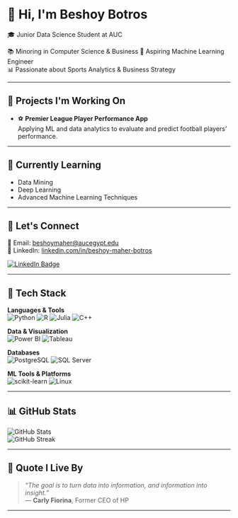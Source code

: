 # 👋 Hi, I'm Beshoy Botros

🎓 Junior Data Science Student at AUC 

📚 Minoring in Computer Science & Business
🤖 Aspiring Machine Learning Engineer  
📊 Passionate about Sports Analytics & Business Strategy

---

## 🚀 Projects I'm Working On
- ⚽ **Premier League Player Performance App**  
  Applying ML and data analytics to evaluate and predict football players’ performance.

---

## 🌱 Currently Learning
- Data Mining  
- Deep Learning  
- Advanced Machine Learning Techniques  

---

## 💼 Let's Connect
📧 Email: [beshoymaher@aucegypt.edu](mailto:beshoymaher@aucegypt.edu)  
🔗 LinkedIn: [linkedin.com/in/beshoy-maher-botros](https://www.linkedin.com/in/beshoy-maher-botros-9b92b92b8/)

[![LinkedIn Badge](https://img.shields.io/badge/-Beshoy%20on%20LinkedIn-0077B5?style=for-the-badge&logo=linkedin&logoColor=white)](https://www.linkedin.com/in/beshoy-maher-botros-9b92b92b8/)

---

## 🧰 Tech Stack

**Languages & Tools**  
![Python](https://img.shields.io/badge/Python-3776AB?style=for-the-badge&logo=python&logoColor=white)
![R](https://img.shields.io/badge/R-276DC3?style=for-the-badge&logo=r&logoColor=white)
![Julia](https://img.shields.io/badge/Julia-9558B2?style=for-the-badge&logo=julia&logoColor=white)
![C++](https://img.shields.io/badge/C++-00599C?style=for-the-badge&logo=c%2B%2B&logoColor=white)

**Data & Visualization**  
![Power BI](https://img.shields.io/badge/PowerBI-F2C811?style=for-the-badge&logo=powerbi&logoColor=black)
![Tableau](https://img.shields.io/badge/Tableau-E97627?style=for-the-badge&logo=tableau&logoColor=white)

**Databases**  
![PostgreSQL](https://img.shields.io/badge/PostgreSQL-336791?style=for-the-badge&logo=postgresql&logoColor=white)
![SQL Server](https://img.shields.io/badge/SQL_Server-CC2927?style=for-the-badge&logo=microsoft-sql-server&logoColor=white)

**ML Tools & Platforms**  
![scikit-learn](https://img.shields.io/badge/Scikit--Learn-F7931E?style=for-the-badge&logo=scikit-learn&logoColor=white)
![Linux](https://img.shields.io/badge/Linux-FCC624?style=for-the-badge&logo=linux&logoColor=black)

---

## 📊 GitHub Stats

![GitHub Stats](https://github-readme-stats.vercel.app/api?username=beshoy-maher&show_icons=true&theme=tokyonight)  
![GitHub Streak](https://github-readme-streak-stats.herokuapp.com?user=beshoy-maher&theme=tokyonight&date_format=M%20j%5B%2C%20Y%5D)

---

## 💬 Quote I Live By

> *“The goal is to turn data into information, and information into insight.”*  
> — **Carly Fiorina**, Former CEO of HP

---

